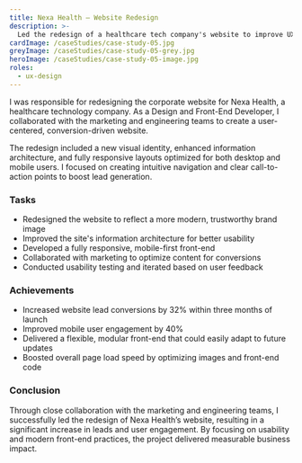 ```yaml
---
title: Nexa Health – Website Redesign
description: >-
  Led the redesign of a healthcare tech company's website to improve UX, responsiveness, and lead generation.
cardImage: /caseStudies/case-study-05.jpg
greyImage: /caseStudies/case-study-05-grey.jpg
heroImage: /caseStudies/case-study-05-image.jpg
roles:
  - ux-design
---
```


I was responsible for redesigning the corporate website for Nexa Health, a healthcare technology company. As a Design and Front-End Developer, I collaborated with the marketing and engineering teams to create a user-centered, conversion-driven website.

The redesign included a new visual identity, enhanced information architecture, and fully responsive layouts optimized for both desktop and mobile users. I focused on creating intuitive navigation and clear call-to-action points to boost lead generation.

### Tasks

- Redesigned the website to reflect a more modern, trustworthy brand image
- Improved the site's information architecture for better usability
- Developed a fully responsive, mobile-first front-end
- Collaborated with marketing to optimize content for conversions
- Conducted usability testing and iterated based on user feedback

### Achievements

- Increased website lead conversions by 32% within three months of launch
- Improved mobile user engagement by 40%
- Delivered a flexible, modular front-end that could easily adapt to future updates
- Boosted overall page load speed by optimizing images and front-end code

### Conclusion

Through close collaboration with the marketing and engineering teams, I successfully led the redesign of Nexa Health’s website, resulting in a significant increase in leads and user engagement. By focusing on usability and modern front-end practices, the project delivered measurable business impact.
